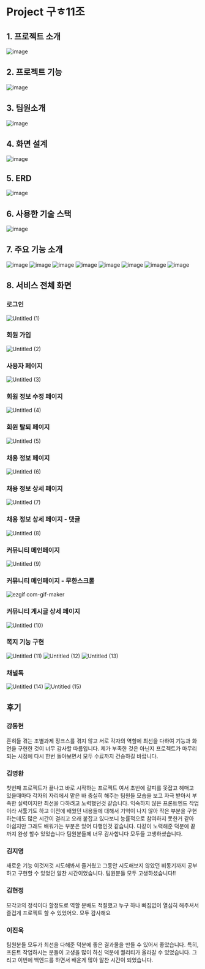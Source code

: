 # Project 구ㅎ11조
## 1. 프로젝트 소개
![image](https://user-images.githubusercontent.com/108647466/203452259-a5480e3b-0ab2-45df-aeb0-fa03bc3d5d2c.png)
## 2. 프로젝트 기능
![image](https://user-images.githubusercontent.com/108647466/203452326-557c318d-1fcf-4152-b924-3c7070d8ce15.png)
## 3. 팀원소개
![image](https://user-images.githubusercontent.com/108647466/203453158-0d34e668-eba2-4add-922d-e2bbe8fd3051.png)
## 4. 화면 설계
![image](https://user-images.githubusercontent.com/108647466/203452405-3522bac3-b652-48fd-8be6-bc18605c0e63.png)
## 5. ERD
![image](https://user-images.githubusercontent.com/108647466/203452444-1acfc695-4370-4cc6-9b05-f01a34bb1974.png)
## 6. 사용한 기술 스택
![image](https://user-images.githubusercontent.com/108647466/203452479-f68ad388-3663-4a1d-ab0f-24d45d2435d3.png)
## 7. 주요 기능 소개
![image](https://user-images.githubusercontent.com/108647466/203452517-b09606a2-0f77-4830-8a0c-e966c1d7d8f5.png)
![image](https://user-images.githubusercontent.com/108647466/203452533-1556f6d1-7841-4118-bb9a-7a9c35a8b409.png)
![image](https://user-images.githubusercontent.com/108647466/203452565-96d131b7-6612-4449-85c6-58c74b005c85.png)
![image](https://user-images.githubusercontent.com/108647466/203452584-b7fe21ab-9860-42ab-8a7f-e93f5dd74d00.png)
![image](https://user-images.githubusercontent.com/108647466/203452604-862876f2-a4c8-4076-a963-95f4e1324316.png)
![image](https://user-images.githubusercontent.com/108647466/203452631-b275cce2-f03f-4191-8f2e-e488f9d7d029.png)
![image](https://user-images.githubusercontent.com/108647466/203452868-5b8e9581-5eb5-4a5e-8ca2-d57894c62d84.png)
![image](https://user-images.githubusercontent.com/108647466/203452888-83038f6b-a492-4bc4-ad45-c69bf34559f1.png)
## 8. 서비스 전체 화면

### 로그인
![Untitled (1)](https://user-images.githubusercontent.com/108647466/203453672-3e8bceb0-3c45-473c-91af-73f679a979c0.png)
### 회원 가입
![Untitled (2)](https://user-images.githubusercontent.com/108647466/203453687-f2b70ed7-0543-4a80-b095-10219654b7c2.png)
### 사용자 페이지
![Untitled (3)](https://user-images.githubusercontent.com/108647466/203453714-f8805223-89c0-4581-aa44-a2502d68820c.png)
### 회원 정보 수정 페이지
![Untitled (4)](https://user-images.githubusercontent.com/108647466/203453718-cf503f50-bc7a-4470-be8e-dcf84c610fc3.png)
### 회원 탈퇴 페이지
![Untitled (5)](https://user-images.githubusercontent.com/108647466/203453721-dabe6f2e-70c9-4a01-bdf9-d1783111057f.png)
### 채용 정보 페이지
![Untitled (6)](https://user-images.githubusercontent.com/108647466/203453727-b579f8c2-92f4-4da7-b2b5-6837f9fe248c.png)
### 채용 정보 상세 페이지
![Untitled (7)](https://user-images.githubusercontent.com/108647466/203453744-135dec7f-f348-4614-87c4-b9ec4a19fa65.png)
### 채용 정보 상세 페이지 - 댓글
![Untitled (8)](https://user-images.githubusercontent.com/108647466/203453748-08c4dcaf-18e4-41a7-9c06-68735756bb0e.png)
### 커뮤니티 메인페이지
![Untitled (9)](https://user-images.githubusercontent.com/108647466/203453756-8536a414-11a1-4c7d-a730-9ccc7422f785.png)
### 커뮤니티 메인페이지 - 무한스크롤
![ezgif com-gif-maker](https://user-images.githubusercontent.com/108647466/203453842-9fa336c0-72e2-423e-9ace-5fbae30fdc70.gif)
### 커뮤니티 게시글 상세 페이지
![Untitled (10)](https://user-images.githubusercontent.com/108647466/203453765-31572e2f-3575-47de-affb-801e734c47e5.png)
### 쪽지 기능 구현
![Untitled (11)](https://user-images.githubusercontent.com/108647466/203453768-91cd4960-c33f-459c-be7d-01175ddc28f0.png)
![Untitled (12)](https://user-images.githubusercontent.com/108647466/203453783-2ec0af3d-9c9e-4f27-b072-2b29722f3cf7.png)
![Untitled (13)](https://user-images.githubusercontent.com/108647466/203453788-3ea68558-3497-49b8-a0fa-a9797e8e7cd6.png)
### 채널톡
![Untitled (14)](https://user-images.githubusercontent.com/108647466/203453792-94151a29-215a-4a7a-befd-4d02ce67eff0.png)
![Untitled (15)](https://user-images.githubusercontent.com/108647466/203453798-daadb107-ac79-4a6d-851a-e6c734c2f3af.png)


## 후기

### 강동현

흔히들 겪는 조별과제 징크스를 겪지 않고 서로 각자의 역할에 최선을 다하여 기능과 화면을 구현한 것이 너무 감사할 따름입니다. 제가 부족한 것은 아닌지 프로젝트가 마무리되는 시점에 다시 한번 돌아보면서 모두 수료까지 건승하길 바랍니다.

### 김명환

첫번째 프로젝트가 끝나고 바로 시작하는 프로젝트 여서 초반에 갈피를 못잡고 헤매고 있을때마다 각자의 자리에서 맡은 바 충실히 해주는 팀원들 모습을 보고
자극 받아서 부족한 실력이지만 최선을 다하려고 노력했던것 같습니다. 익숙하지 않은 프론트엔드 작업이라 서툴기도 하고 이전에 배웠던 내용들에 대해서 기억이 나지 않아 작은 부분을 구현하는데도 많은 시간이 걸리고 오래 붙잡고 있다보니 능률적으로 참여하지 못한거 같아 아쉽지만 그래도 배워가는 부분은 있어 다행인것 같습니다.
다같이 노력해준 덕분에 끝까지 완성 할수 있었습니다 팀원분들께 너무 감사합니다
모두들 고생하셨습니다.

### 김지영

새로운 기능 이것저것 시도해봐서 즐거웠고
그동안 시도해보지 않았던 비동기까지 공부하고 구현할 수 있었던 알찬 시간이었습니다.
팀원분들 모두 고생하셨습니다!!

### 김현정

모각코의 정석이다 할정도로 역할
분배도 적절했고 누구 하나 빠짐없이
열심히 해주셔서 즐겁게 프로젝트
할 수 있었어요. 모두 감사해요

### 이진욱

팀원분들 모두가 최선을 다해준 덕분에 좋은 결과물을 만들 수 있어서 좋았습니다.
특히, 프론트 작업하시는 분들이 고생을 많이 하신 덕분에 퀄리티가 올라갈 수 있었습니다.
그리고 이번에 백엔드를 하면서 배운게 많아 알찬 시간이 되었습니다.
